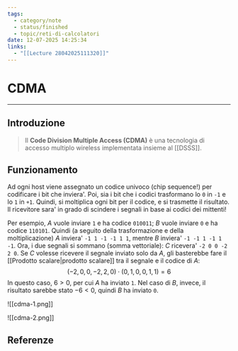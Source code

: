 ```yaml
---
tags:
  - category/note
  - status/finished
  - topic/reti-di-calcolatori
date: 12-07-2025 14:25:34
links:
  - "[[Lecture 28042025111320]]"
---
```

# CDMA
---
## Introduzione
> Il **Code Division Multiple Access (CDMA)** è una tecnologia di accesso multiplo wireless implementata insieme al [[DSSS]].

## Funzionamento
Ad ogni host viene assegnato un codice univoco (chip sequence!) per codificare i bit che inviera'. Poi, sia i bit che i codici trasformano lo `0` in `-1` e lo `1` in `+1`.
Quindi, si moltiplica ogni bit per il codice, e si trasmette il risultato. Il ricevitore sara' in grado di scindere i segnali in base ai codici dei mittenti!

Per esempio, $A$ vuole inviare `1` e ha codice `010011`; $B$ vuole inviare `0` e ha codice `110101`. Quindi (a seguito della trasformazione e della moltiplicazione) $A$ inviera' `-1 1 -1 -1 1 1`, mentre $B$ inviera' `-1 -1 1 -1 1 -1`.
Ora, i due segnali si sommano (somma vettoriale): $C$ ricevera' `-2 0 0 -2 2 0`.
Se $C$ volesse ricevere il segnale inviato solo da $A$, gli basterebbe fare il [[Prodotto scalare|prodotto scalare]] tra il segnale e il codice di $A$:
$$(-2, 0, 0, -2, 2, 0) \cdot (0, 1, 0, 0, 1, 1) = 6$$
In questo caso, $6 > 0$, per cui $A$ ha inviato `1`. Nel caso di $B$, invece, il risultato sarebbe stato $-6 < 0$, quindi $B$ ha inviato `0`.

![[cdma-1.png]]

![[cdma-2.png]]

## Referenze
